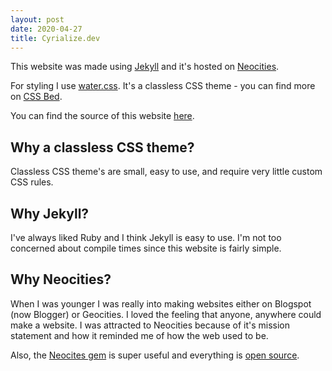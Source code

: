 ```yaml
---
layout: post
date: 2020-04-27
title: Cyrialize.dev
---
```


This website was made using [Jekyll](https://jekyllrb.com/) and it's hosted on [Neocities](https://neocities.org/).

For styling I use [water.css](https://kognise.github.io/water.css/). It's a classless CSS theme - you can find more on [CSS Bed](https://www.cssbed.com/).

You can find the source of this website [here](https://github.com/cyrialize/cyrialize).

## Why a classless CSS theme?

Classless CSS theme's are small, easy to use, and require very little custom CSS rules.

## Why Jekyll?

I've always liked Ruby and I think Jekyll is easy to use. I'm not too concerned about compile times since this website is fairly simple.

## Why Neocities?

When I was younger I was really into making websites either on Blogspot (now Blogger) or Geocities. I loved the feeling that anyone, anywhere could make a website. I was attracted to Neocities because of it's mission statement and how it reminded me of how the web used to be.

Also, the [Neocites gem](https://github.com/neocities/neocities-ruby) is super useful and everything is [open source](https://github.com/neocities).

